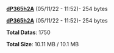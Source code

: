 [**dP365h2A**](/data/dP365h2A.txt) (05/11/22 - 11:52)- 254 bytes

[**dP365h2A**](/data/dP365h2A.txt) (05/11/22 - 11:52)- 254 bytes

**Total Datas**: 1750

**Total Size**: 10.11 MB / 10.1 MB